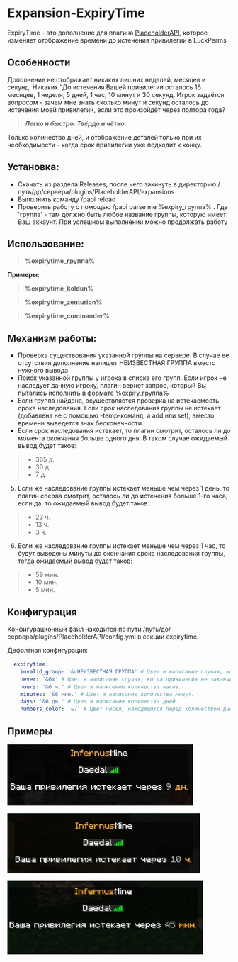 # Expansion-ExpiryTime

ExpiryTime - это дополнение для плагина [PlaceholderAPI](http://placeholderapi.com/), которое изменяет отображение времени до истечения привилегии в LuckPerms

## Особенности
Дополнение не отображает никаких лишних неделей, месяцев и секунд. Никаких "До истечения Вашей привилегии осталось 16 месяцев, 1 неделя, 5 дней, 1 час, 10 минут и 30 секунд.
Игрок задаётся вопросом - зачем мне знать сколько минут и секунд осталось до истечения моей привилегии, если это произойдёт через полтора года? 

> ***Легко и быстро. Твёрдо и чётко.***

Только количество дней, и отображение деталей только при их необходимости - когда срок привилегии уже подходит к концу.

## Установка:
- Скачать из раздела Releases, после чего закинуть в директорию /путь/до/сервера/plugins/PlaceholderAPI/expansions
- Выполнить команду /papi reload
- Проверить работу с помощью /papi parse me %expiry_группа% . Где 'группа' - там должно быть любое название группы, которую имеет Ваш аккаунт. При успешном выполнении можно продолжать работу

## Использование:
> **%expirytime_группа%**

**Примеры:**
> **%expirytime_koldun%**

> **%expirytime_zenturion%**

> **%expirytime_commander%**

## Механизм работы:
- Проверка существования указанной группы на сервере. В случае ее отсутствия дополнение напишет НЕИЗВЕСТНАЯ ГРУППА вместо нужного вывода.
- Поиск указанной группы у игрока в списке его групп. Если игрок не наследует данную игроку, плагин вернет запрос, который Вы пытались исполнить в формате %expiry_группа%
- Если группа найдена, осуществляется проверка на истекаемость срока наследования. Если срок наследования группы не истекает (добавлена не с помощью -temp-команд, а add или set), вместо времени выведется знак бесконечности.
- Если срок наследования истекает, то плагин смотрит, осталось ли до момента окончания больше одного дня. В таком случае ожидаемый вывод будет таков:

>- 365 д.
>- 30 д.
>- 7 д.

5. Если же наследование группы истекает меньше чем через 1 день, то плагин сперва смотрит, осталось ли до истечения больше 1-го часа, если да, то ожидаемый вывод будет таков:

>- 23 ч.
>- 13 ч.
>- 3 ч.

6. Если же наследование группы истекает меньше чем через 1 час, то будут выведены минуты до окончания срока наследования группы, тогда ожидаемый вывод будет таков:

>- 59 мин.
>- 10 мин.
>- 5 мин.

## Конфигурация

Конфигурационный файл находится по пути /путь/до/сервера/plugins/PlaceholderAPI/config.yml в секции expirytime.

Дефолтная конфигурация:

```yml
  expirytime:
    invalid_group: '&cНЕИЗВЕСТНАЯ ГРУППА' # Цвет и написание случая, когда группа не найдена в LuckPerms
    never: '&6∞' # Цвет и написание случая, когда привилегия не заканчивается
    hours: '&6 ч.' # Цвет и написение количества часов.
    minutes: '&6 мин.' # Цвет и написание количества минут.
    days: '&6 дн.' # Цвет и написание количества дней.
    numbers_color: '&7' # Цвет чисел, находящихся перед количеством дней/часов/минут
```

## Примеры

![](example1.jpg)

![](example2.jpg)

![](example3.jpg)
